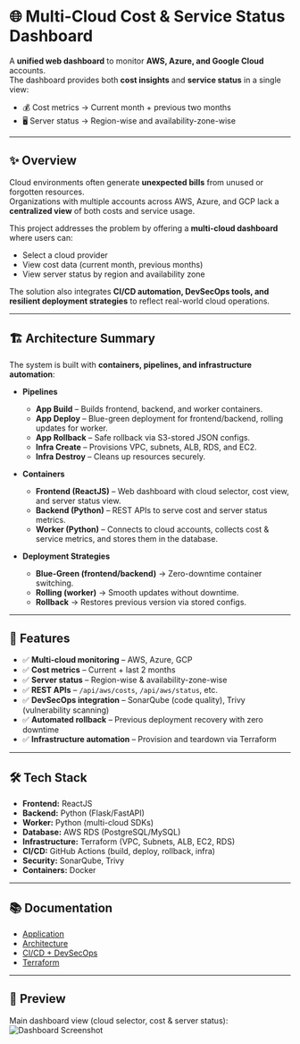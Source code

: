 # 🌐 Multi-Cloud Cost & Service Status Dashboard

A **unified web dashboard** to monitor **AWS, Azure, and Google Cloud** accounts.  
The dashboard provides both **cost insights** and **service status** in a single view:  
- 💰 Cost metrics → Current month + previous two months  
- 🖥️ Server status → Region-wise and availability-zone-wise  

---

## ✨ Overview

Cloud environments often generate **unexpected bills** from unused or forgotten resources.  
Organizations with multiple accounts across AWS, Azure, and GCP lack a **centralized view** of both costs and service usage.  

This project addresses the problem by offering a **multi-cloud dashboard** where users can:  
- Select a cloud provider  
- View cost data (current month, previous months)  
- View server status by region and availability zone  

The solution also integrates **CI/CD automation, DevSecOps tools, and resilient deployment strategies** to reflect real-world cloud operations.

---

## 🏗️ Architecture Summary

The system is built with **containers, pipelines, and infrastructure automation**:

- **Pipelines**
  - **App Build** – Builds frontend, backend, and worker containers.  
  - **App Deploy** – Blue-green deployment for frontend/backend, rolling updates for worker.  
  - **App Rollback** – Safe rollback via S3-stored JSON configs.  
  - **Infra Create** – Provisions VPC, subnets, ALB, RDS, and EC2.  
  - **Infra Destroy** – Cleans up resources securely.  

- **Containers**
  - **Frontend (ReactJS)** – Web dashboard with cloud selector, cost view, and server status view.  
  - **Backend (Python)** – REST APIs to serve cost and server status metrics.  
  - **Worker (Python)** – Connects to cloud accounts, collects cost & service metrics, and stores them in the database.  

- **Deployment Strategies**
  - **Blue-Green (frontend/backend)** → Zero-downtime container switching.  
  - **Rolling (worker)** → Smooth updates without downtime.  
  - **Rollback** → Restores previous version via stored configs.  

---

## 🚀 Features

- ✅ **Multi-cloud monitoring** – AWS, Azure, GCP  
- ✅ **Cost metrics** – Current + last 2 months  
- ✅ **Server status** – Region-wise & availability-zone-wise  
- ✅ **REST APIs** – `/api/aws/costs`, `/api/aws/status`, etc.  
- ✅ **DevSecOps integration** – SonarQube (code quality), Trivy (vulnerability scanning)  
- ✅ **Automated rollback** – Previous deployment recovery with zero downtime  
- ✅ **Infrastructure automation** – Provision and teardown via Terraform  

---

## 🛠️ Tech Stack

- **Frontend:** ReactJS  
- **Backend:** Python (Flask/FastAPI)  
- **Worker:** Python (multi-cloud SDKs)  
- **Database:** AWS RDS (PostgreSQL/MySQL)  
- **Infrastructure:** Terraform (VPC, Subnets, ALB, EC2, RDS)  
- **CI/CD:** GitHub Actions (build, deploy, rollback, infra)  
- **Security:** SonarQube, Trivy  
- **Containers:** Docker  

---

## 📚 Documentation

- [Application](./docs/application/README.md)  
- [Architecture](./docs/architecture/README.md)  
- [CI/CD + DevSecOps](./docs/ci-cd/README.md)  
- [Terraform](./docs/terraform/README.md)  

---

## 📸 Preview

Main dashboard view (cloud selector, cost & server status):  
![Dashboard Screenshot](./frontend/public/dashboard.png)
